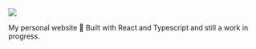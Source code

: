 <img src="https://img.shields.io/badge/status-in%20progress-green">

<br/>

My personal website 👻 Built with React and Typescript and still a work in progress. 

